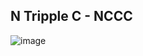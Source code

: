 ## N Tripple C - NCCC

![image](https://github.com/user-attachments/assets/b9168e36-c2e5-400a-bbcf-85c8c686ba8b)
